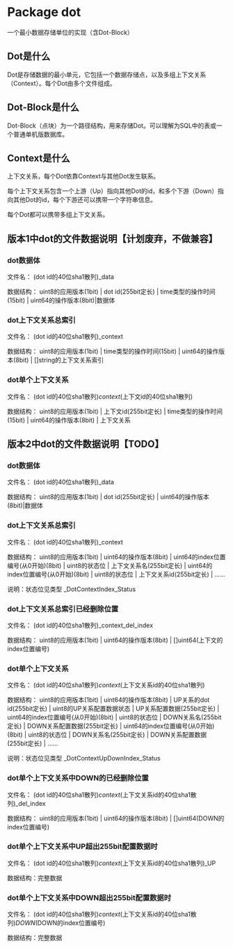 # Package dot

一个最小数据存储单位的实现（含Dot-Block）

## Dot是什么

Dot是存储数据的最小单元，它包括一个数据存储点，以及多组上下文关系（Context）。每个Dot由多个文件组成。

## Dot-Block是什么

Dot-Block（点块）为一个路径结构，用来存储Dot。可以理解为SQL中的表或一个普通单机版数据库。

## Context是什么

上下文关系，每个Dot依靠Context与其他Dot发生联系。

每个上下文关系包含一个上游（Up）指向其他Dot的id，和多个下游（Down）指向其他Dot的id，每个下游还可以携带一个字符串信息。

每个Dot都可以携带多组上下文关系。

## 版本1中dot的文件数据说明【计划废弃，不做兼容】

### dot数据体

文件名： (dot id的40位sha1散列)_data

数据结构： uint8的应用版本(1bit) | dot id(255bit定长) | time类型的操作时间(15bit) | uint64的操作版本(8bit)|数据体

### dot上下文关系总索引

文件名： (dot id的40位sha1散列)_context

数据结构： uint8的应用版本(1bit) | time类型的操作时间(15bit) | uint64的操作版本(8bit) | []string的上下文关系索引

### dot单个上下文关系

文件名： (dot id的40位sha1散列)_context_(上下文id的40位sha1散列)

数据结构： uint8的应用版本(1bit) | 上下文id(255bit定长) | time类型的操作时间(15bit) | uint64的操作版本(8bit) | 上下文关系


## 版本2中dot的文件数据说明【TODO】

### dot数据体

文件名： (dot id的40位sha1散列)_data

数据结构： uint8的应用版本(1bit) | dot id(255bit定长) | uint64的操作版本(8bit)|数据体

### dot上下文关系总索引

文件名： (dot id的40位sha1散列)_context

数据结构： uint8的应用版本(1bit) | uint64的操作版本(8bit) | uint64的index位置编号(从0开始)(8bit) | uint8的状态位 | 上下文关系名(255bit定长) | uint64的index位置编号(从0开始)(8bit) | uint8的状态位 | 上下文关系id(255bit定长) | ……

说明：状态位见类型 _DotContextIndex_Status

### dot上下文关系总索引已经删除位置

文件名： (dot id的40位sha1散列)_context_del_index

数据结构： uint8的应用版本(1bit) | uint64的操作版本(8bit) | []uint64(上下文的index位置编号)

### dot单个上下文关系

文件名： (dot id的40位sha1散列)_context_(上下文关系id的40位sha1散列)

数据结构： uint8的应用版本(1bit) | uint64的操作版本(8bit) | UP关系的dot id(255bit定长) | uint8的UP关系配置数据状态 | UP关系配置数据(255bit定长) | uint64的index位置编号(从0开始)(8bit) | uint8的状态位 | DOWN关系名(255bit定长) | DOWN关系配置数据(255bit定长) | uint64的index位置编号(从0开始)(8bit) | uint8的状态位 | DOWN关系名(255bit定长) | DOWN关系配置数据(255bit定长) | ……

说明：状态位见类型 _DotContextUpDownIndex_Status

### dot单个上下文关系中DOWN的已经删除位置

文件名： (dot id的40位sha1散列)_context_(上下文关系id的40位sha1散列)_del_index

数据结构： uint8的应用版本(1bit) | uint64的操作版本(8bit) | []uint64(DOWN的index位置编号)

### dot单个上下文关系中UP超出255bit配置数据时

文件名： (dot id的40位sha1散列)_context_(上下文关系id的40位sha1散列)_UP

数据结构：完整数据

### dot单个上下文关系中DOWN超出255bit配置数据时

文件名： (dot id的40位sha1散列)_context_(上下文关系id的40位sha1散列)_DOWN_(DOWN的index位置编号)

数据结构：完整数据


